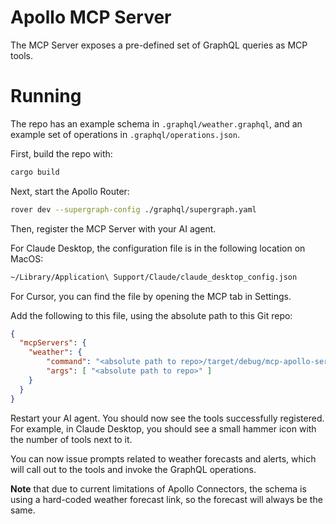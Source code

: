 # Apollo MCP Server

The MCP Server exposes a pre-defined set of GraphQL queries as MCP tools.

# Running

The repo has an example schema in `.graphql/weather.graphql`, and an example set of operations in `.graphql/operations.json`.

First, build the repo with:

```sh
cargo build
```

Next, start the Apollo Router:

```sh
rover dev --supergraph-config ./graphql/supergraph.yaml
```

Then, register the MCP Server with your AI agent.

For Claude Desktop, the configuration file is in the following location on MacOS:

```sh
~/Library/Application\ Support/Claude/claude_desktop_config.json
```

For Cursor, you can find the file by opening the MCP tab in Settings.

Add the following to this file, using the absolute path to this Git repo:

```json
{
  "mcpServers": {
    "weather": {
        "command": "<absolute path to repo>/target/debug/mcp-apollo-server",
        "args": [ "<absolute path to repo>" ]
    }
  }
}
```

Restart your AI agent. You should now see the tools successfully registered. For example, in Claude Desktop, you should see a small hammer icon with the number of tools next to it.

You can now issue prompts related to weather forecasts and alerts, which will call out to the tools and invoke the GraphQL operations.

**Note** that due to current limitations of Apollo Connectors, the schema is using a hard-coded weather forecast link, so the forecast will always be the same.
